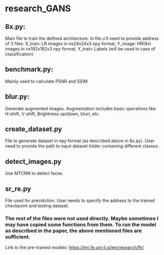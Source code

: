 # research_GANS

## 8x.py:
Main file to train the defined architecture.
In file u'll need to provide address of 3 files:
X_train: LR images in nx24x24x3 npy format,
Y_image: HR(8x) images in nx192x192x3 npy format,
Y_train: Labels (will be used in case of classification)

## benchmark.py:
Mainly used to calculate PSNR and SSIM

## blur.py:
Generate augmented images. Augmentation includes basic operations like H-shift, V-shift, Brightness up/down, blurr, etc.

## create_dataset.py
File to generate dataset in npy format (as described above in 8x.py). User need to provide the path to input dataset folder containing different classes.

## detect_images.py
Use MTCNN to detect faces.

## sr_re.py
File used for precidction. User needs to specify the address to the trained checkpoint and testing dataset.

### The rest of the files were not used directly. Maybe sometimes I may have copied some functions from them. To run the model as described in the paper, the above mentioned files are sufficient.

Link to the pre-trained models: https://lmi.fe.uni-lj.si/en/research/fh/

